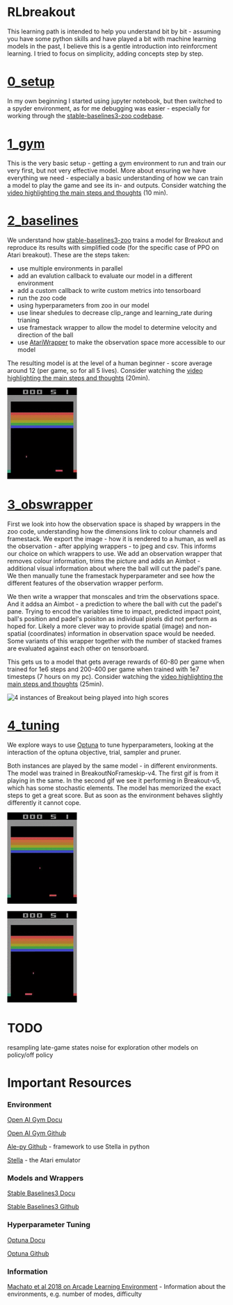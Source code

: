 # RLbreakout

This learning path is intended to help you understand bit by bit - assuming you have some python skills and have played a bit with machine learning models in the past, I believe this is a gentle introduction into reinforcment learning. I tried to focus on simplicity, adding concepts step by step.


# [0_setup](./0_setup)
In my own beginning I started using jupyter notebook, but then switched to a spyder environment, as for me debugging was easier - especially for working through the [stable-baselines3-zoo codebase](https://github.com/DLR-RM/stable-baselines3).


# [1_gym](./1_gym)
This is the very basic setup - getting a gym environment to run and train our very first, but not very effective model. More about ensuring we have everything we need - especially a basic understanding of how we can train a model to play the game and see its in- and outputs. Consider watching the [video highlighting the main steps and thoughts](https://youtu.be/DqzSCpKE-zk) (10 min).

# [2_baselines](./2_baselines)
We understand how [stable-baselines3-zoo](https://stable-baselines3.readthedocs.io/en/master/guide/rl_zoo.html) trains a model for Breakout and reproduce its results with simplified code (for the specific case of PPO on Atari breakout). These are the steps taken:
- use multiple environments in parallel
- add an evalution callback to evaluate our model in a different environment
- add a custom callback to write custom metrics into tensorboard
- run the zoo code
- using hyperparameters from zoo in our model
- use linear shedules to decrease clip_range and learning_rate during trianing
- use framestack wrapper to allow the model to determine velocity and direction of the ball
- use [AtariWrapper](https://stable-baselines3.readthedocs.io/en/master/common/atari_wrappers.html) to make the observation space more accessible to our model

The resulting model is at the level of a human beginner - score average around 12 (per game, so for all 5 lives).
Consider watching the [video highlighting the main steps and thoughts](https://youtu.be/RKd13RGI1Yg) (20min).


![1 instance of Breakout being played into low scores](./video/2.3_copying_hp_zoo.gif)

# [3_obswrapper](./3_obswrapper)
First we look into how the observation space is shaped by wrappers in the zoo code, understanding how the dimensions link to colour channels and framestack. We export the image - how it is rendered to a human, as well as the observation - after applying wrappers - to jpeg and csv. This informs our choice on which wrappers to use.
We add an observation wrapper that removes colour information, trims the picture and adds an Aimbot - additional visual information about where the ball will cut the padel's pane. We then manually tune the framestack hyperparameter and see how the different features of the observation wrapper perform.

We then write a wrapper that monscales and trim the observations space. And it addsa an Aimbot - a prediction to where the ball with cut the padel's pane. Trying to encod the variables time to impact, predicted impact point, ball's position and padel's poisiton as individual pixels did not perform as hoped for. Likely a more clever way to provide spatial (image) and non-spatial (coordinates) information in observation space would be needed. Some variants of this wrapper together with the number of stacked frames are evaluated against each other on tensorboard.

This gets us to a model that gets average rewards of 60-80 per game when trained for 1e6 steps and 200-400 per game when trained with 1e7 timesteps (7 hours on my pc).
Consider watching the [video highlighting the main steps and thoughts](https://youtu.be/luRhvvOgEYk) (25min).

![4 instances of Breakout being played into high scores](./video/3.3_aimbot_training_mono_1dim_trim_predict_3fs_0es_seed124_1e7.gif)

# [4_tuning](./4_tuning)
We explore ways to use [Optuna](https://optuna.readthedocs.io/en/stable/) to tune hyperparameters, looking at the interaction of the optuna objective, trial, sampler and pruner.

Both instances are played by the same model - in different environments. The model was trained in BreakoutNoFrameskip-v4. The first gif is from it playing in the same. In the second gif we see it performing in Breakout-v5, which has some stochastic elements. The model has memorized the exact steps to get a great score. But as soon as the environment behaves slightly differently it cannot cope.

![AI playing almost perfectly](./video/4.0_wrapper_optuna_PPO_noFrameskipV4.gif)

![AI playing poorly](./video/4.0_wrapper_optuna_PPO_v5.gif)

# TODO

resampling late-game states
noise for exploration
other models
on policy/off policy

# Important Resources

### Environment

[Open AI Gym Docu](https://www.gymlibrary.ml/)

[Open AI Gym Github](https://github.com/openai/gym)

[Ale-py Github](https://github.com/mgbellemare/Arcade-Learning-Environment) - framework to use Stella in python

[Stella](https://stella-emu.github.io/) - the Atari emulator

### Models and Wrappers

[Stable Baselines3 Docu](https://stable-baselines3.readthedocs.io/en/master/)

[Stable Baselines3 Github](https://github.com/DLR-RM/stable-baselines3)

### Hyperparameter Tuning

[Optuna Docu](https://optuna.readthedocs.io/en/stable/)

[Optuna Github](https://github.com/optuna/optuna)


### Information

[Machato et al 2018 on Arcade Learning Environment](https://arxiv.org/abs/1709.06009v2) - Information about the environments, e.g. number of modes, difficulty


